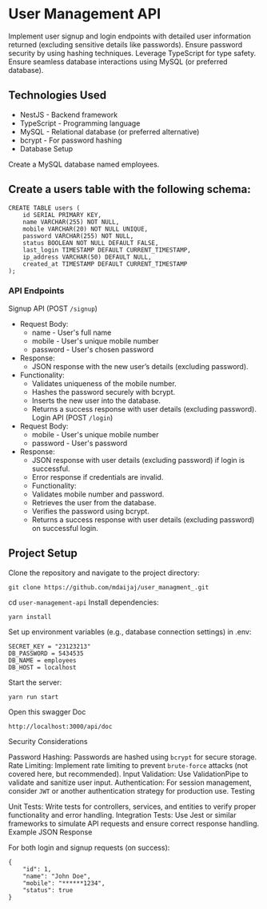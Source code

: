 # User Management API
Implement user signup and login endpoints with detailed user information returned (excluding sensitive details like passwords).
Ensure password security by using hashing techniques.
Leverage TypeScript for type safety.
Ensure seamless database interactions using MySQL (or preferred database).

## Technologies Used
- NestJS - Backend framework
- TypeScript - Programming language
- MySQL - Relational database (or preferred alternative)
- bcrypt - For password hashing
- Database Setup

Create a MySQL database named employees.
## Create a users table with the following schema:
```
CREATE TABLE users (
    id SERIAL PRIMARY KEY,
    name VARCHAR(255) NOT NULL,
    mobile VARCHAR(20) NOT NULL UNIQUE,
    password VARCHAR(255) NOT NULL,
    status BOOLEAN NOT NULL DEFAULT FALSE,
    last_login TIMESTAMP DEFAULT CURRENT_TIMESTAMP,
    ip_address VARCHAR(50) DEFAULT NULL,
    created_at TIMESTAMP DEFAULT CURRENT_TIMESTAMP
);
```
### API Endpoints
Signup API (POST `/signup`)
- Request Body:
    - name - User's full name
    - mobile - User's unique mobile number
    - password - User's chosen password
- Response:
    - JSON response with the new user’s details (excluding password).
- Functionality:
    - Validates uniqueness of the mobile number.
    - Hashes the password securely with bcrypt.
    - Inserts the new user into the database.
    - Returns a success response with user details (excluding password).
Login API (POST `/login`)
- Request Body:
    - mobile - User's unique mobile number
    - password - User's password
- Response:
    - JSON response with user details (excluding password) if login is successful.
    - Error response if credentials are invalid.
    - Functionality:
    - Validates mobile number and password.
    - Retrieves the user from the database.
    - Verifies the password using bcrypt.
    - Returns a success response with user details (excluding password) on successful login.

## Project Setup

Clone the repository and navigate to the project directory:
```
git clone https://github.com/mdaijaj/user_managment_.git
```
cd `user-management-api`
Install dependencies:
```
yarn install
```
Set up environment variables (e.g., database connection settings) in .env:
```
SECRET_KEY = "23123213"
DB_PASSWORD = 5434535
DB_NAME = employees
DB_HOST = localhost
```

Start the server:

```
yarn run start
```
Open this swagger Doc
```
http://localhost:3000/api/doc
```

Security Considerations

Password Hashing: Passwords are hashed using `bcrypt` for secure storage.
Rate Limiting: Implement rate limiting to prevent `brute-force` attacks (not covered here, but recommended).
Input Validation: Use ValidationPipe to validate and sanitize user input.
Authentication: For session management, consider `JWT` or another authentication strategy for production use.
Testing

Unit Tests: Write tests for controllers, services, and entities to verify proper functionality and error handling.
Integration Tests: Use Jest or similar frameworks to simulate API requests and ensure correct response handling.
Example JSON Response

For both login and signup requests (on success):
```
{
    "id": 1,
    "name": "John Doe",
    "mobile": "******1234",
    "status": true
}
```

